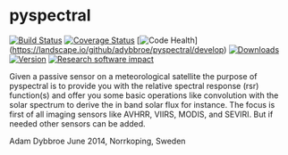 pyspectral
==========

[![Build Status](https://travis-ci.org/adybbroe/pyspectral.png?branch=develop)](https://travis-ci.org/adybbroe/pyspectral)
[![Coverage Status](https://coveralls.io/repos/adybbroe/pyspectral/badge.png?branch=develop)](https://coveralls.io/r/adybbroe/pyspectral?branch=develop)
[![Code Health](https://landscape.io/github/adybbroe/pyspectral/develop/landscape.png)]
(https://landscape.io/github/adybbroe/pyspectral/develop)
[![Downloads](https://pypip.in/d/pyspectral/badge.png)](https://crate.io/package/pyspectral)
[![Version](https://pypip.in/v/pyspectral/badge.png)](https://crate.io/package/pyspectral)
[![Research software impact](http://depsy.org/api/package/pypi/pyspectral/badge.svg)](http://depsy.org/package/python/pyspectral)


Given a passive sensor on a meteorological satellite the purpose of pyspectral
is to provide you with the relative spectral response (rsr) function(s) and
offer you some basic operations like convolution with the solar spectrum
to derive the in band solar flux for instance. The focus is first of all
imaging sensors like AVHRR, VIIRS, MODIS, and SEVIRI. But if needed other
sensors can be added.


Adam Dybbroe
June 2014, Norrkoping, Sweden


